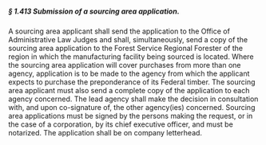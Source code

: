 ##### § 1.413 Submission of a sourcing area application. #####

A sourcing area applicant shall send the application to the Office of Administrative Law Judges and shall, simultaneously, send a copy of the sourcing area application to the Forest Service Regional Forester of the region in which the manufacturing facility being sourced is located. Where the sourcing area application will cover purchases from more than one agency, application is to be made to the agency from which the applicant expects to purchase the preponderance of its Federal timber. The sourcing area applicant must also send a complete copy of the application to each agency concerned. The lead agency shall make the decision in consultation with, and upon co-signature of, the other agency(ies) concerned. Sourcing area applications must be signed by the persons making the request, or in the case of a corporation, by its chief executive officer, and must be notarized. The application shall be on company letterhead.